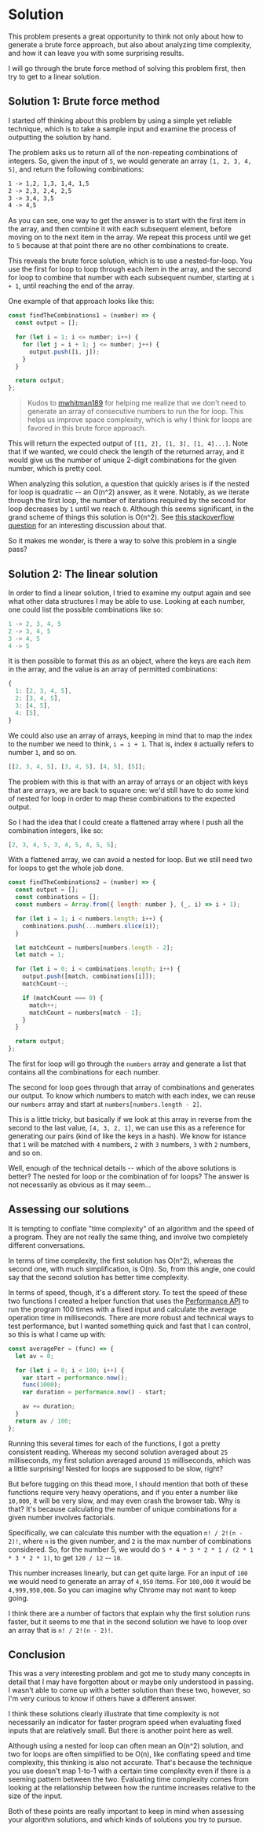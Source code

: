 # Solution

This problem presents a great opportunity to think not only about how to generate a brute force approach, but also about analyzing time complexity, and how it can leave you with some surprising results.

I will go through the brute force method of solving this problem first, then try to get to a linear solution.

## Solution 1: Brute force method

I started off thinking about this problem by using a simple yet reliable technique, which is to take a sample input and examine the process of outputting the solution by hand.

The problem asks us to return all of the non-repeating combinations of integers. So, given the input of `5`, we would generate an array `[1, 2, 3, 4, 5]`, and return the following combinations:

```md
1 -> 1,2, 1,3, 1,4, 1,5
2 -> 2,3, 2,4, 2,5
3 -> 3,4, 3,5
4 -> 4,5
```

As you can see, one way to get the answer is to start with the first item in the array, and then combine it with each subsequent element, before moving on to the next item in the array. We repeat this process until we get to `5` because at that point there are no other combinations to create.

This reveals the brute force solution, which is to use a nested-for-loop. You use the first for loop to loop through each item in the array, and the second for loop to combine that number with each subsequent number, starting at `i + 1`, until reaching the end of the array.

One example of that approach looks like this:

```js
const findTheCombinations1 = (number) => {
  const output = [];

  for (let i = 1; i <= number; i++) {
    for (let j = i + 1; j <= number; j++) {
      output.push([i, j]);
    }
  }

  return output;
};
```

> Kudos to [mwhitman189](https://github.com/mwhitman189) for helping me realize that we don't need to generate an array of consecutive numbers to run the for loop. This helps us improve space complexity, which is why I think for loops are favored in this brute force approach.

This will return the expected output of `[[1, 2], [1, 3], [1, 4]...]`. Note that if we wanted, we could check the length of the returned array, and it would give us the number of unique 2-digit combinations for the given number, which is pretty cool.

When analyzing this solution, a question that quickly arises is if the nested for loop is quadratic -- an O(n^2) answer, as it were. Notably, as we iterate through the first loop, the number of iterations required by the second for loop decreases by `1` until we reach `0`. Although this seems significant, in the grand scheme of things this solution is O(n^2). See [this stackoverflow question](https://stackoverflow.com/questions/362059/what-is-the-big-o-of-a-nested-loop-where-number-of-iterations-in-the-inner-loop) for an interesting discussion about that.

So it makes me wonder, is there a way to solve this problem in a single pass?

## Solution 2: The linear solution

In order to find a linear solution, I tried to examine my output again and see what other data structures I may be able to use. Looking at each number, one could list the possible combinations like so:

```js
1 -> 2, 3, 4, 5
2 -> 3, 4, 5
3 -> 4, 5
4 -> 5
```

It is then possible to format this as an object, where the keys are each item in the array, and the value is an array of permitted combinations:

```js
{
  1: [2, 3, 4, 5],
  2: [3, 4, 5],
  3: [4, 5],
  4: [5],
}
```

We could also use an array of arrays, keeping in mind that to map the index to the number we need to think, `i = i + 1`. That is, index `0` actually refers to number `1`, and so on.

```js
[[2, 3, 4, 5], [3, 4, 5], [4, 5], [5]];
```

The problem with this is that with an array of arrays or an object with keys that are arrays, we are back to square one: we'd still have to do some kind of nested for loop in order to map these combinations to the expected output.

So I had the idea that I could create a flattened array where I push all the combination integers, like so:

```js
[2, 3, 4, 5, 3, 4, 5, 4, 5, 5];
```

With a flattened array, we can avoid a nested for loop. But we still need two for loops to get the whole job done.

```js
const findTheCombinations2 = (number) => {
  const output = [];
  const combinations = [];
  const numbers = Array.from({ length: number }, (_, i) => i + 1);

  for (let i = 1; i < numbers.length; i++) {
    combinations.push(...numbers.slice(i));
  }

  let matchCount = numbers[numbers.length - 2];
  let match = 1;

  for (let i = 0; i < combinations.length; i++) {
    output.push([match, combinations[i]]);
    matchCount--;

    if (matchCount === 0) {
      match++;
      matchCount = numbers[match - 1];
    }
  }

  return output;
};
```

The first for loop will go through the `numbers` array and generate a list that contains all the combinations for each number.

The second for loop goes through that array of combinations and generates our output. To know which numbers to match with each index, we can reuse our `numbers` array and start at `numbers[numbers.length - 2]`.

This is a little tricky, but basically if we look at this array in reverse from the second to the last value, `[4, 3, 2, 1]`, we can use this as a reference for generating our pairs (kind of like the keys in a hash). We know for istance that `1` will be matched with `4` numbers, `2` with `3` numbers, `3` with `2` numbers, and so on.

Well, enough of the technical details -- which of the above solutions is better? The nested for loop or the combination of for loops? The answer is not necessarily as obvious as it may seem...

## Assessing our solutions

It is tempting to conflate "time complexity" of an algorithm and the speed of a program. They are not really the same thing, and involve two completely different conversations.

In terms of time complexity, the first solution has O(n^2), whereas the second one, with much simplification, is O(n). So, from this angle, one could say that the second solution has better time complexity.

In terms of speed, though, it's a different story. To test the speed of these two functions I created a helper function that uses the [Performance API](https://developer.mozilla.org/en-US/docs/Web/API/Performance) to run the program 100 times with a fixed input and calculate the average operation time in milliseconds. There are more robust and technical ways to test performance, but I wanted something quick and fast that I can control, so this is what I came up with:

```js
const averagePer = (func) => {
  let av = 0;

  for (let i = 0; i < 100; i++) {
    var start = performance.now();
    func(1000);
    var duration = performance.now() - start;

    av += duration;
  }
  return av / 100;
};
```

Running this several times for each of the functions, I got a pretty consistent reading. Whereas my second solution averaged about `25` milliseconds, my first solution averaged around `15` milliseconds, which was a little surprising! Nested for loops are supposed to be slow, right?

But before tugging on this thead more, I should mention that both of these functions require very heavy operations, and if you enter a number like `10,000`, it will be very slow, and may even crash the browser tab. Why is that? It's because calculating the number of unique combinations for a given number involves factorials.

Specifically, we can calculate this number with the equation `n! / 2!(n - 2)!`, where `n` is the given number, and `2` is the max number of combinations considered. So, for the number 5, we would do `5 * 4 * 3 * 2 * 1 / (2 * 1 * 3 * 2 * 1)`, to get `120 / 12` -- `10`.

This number increases linearly, but can get quite large. For an input of `100` we would need to generate an array of `4,950` items. For `100,000` it would be `4,999,950,000`. So you can imagine why Chrome may not want to keep going.

I think there are a number of factors that explain why the first solution runs faster, but it seems to me that in the second solution we have to loop over an array that is `n! / 2!(n - 2)!`.

## Conclusion

This was a very interesting problem and got me to study many concepts in detail that I may have forgotten about or maybe only understood in passing. I wasn't able to come up with a better solution than these two, however, so I'm very curious to know if others have a different answer.

I think these solutions clearly illustrate that time complexity is not necessarily an indicator for faster program speed when evaluating fixed inputs that are relatively small. But there is another point here as well.

Although using a nested for loop can often mean an O(n^2) solution, and two for loops are often simplified to be O(n), like conflating speed and time complexity, this thinking is also not accurate. That's because the technique you use doesn't map 1-to-1 with a certain time complexity even if there is a seeming pattern between the two. Evaluating time complexity comes from looking at the relationship between how the runtime increases relative to the size of the input.

Both of these points are really important to keep in mind when assessing your algorithm solutions, and which kinds of solutions you try to pursue.
